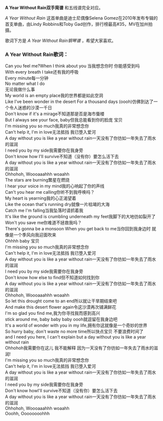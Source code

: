 

**A Year Without Rain双手简谱** 和五线谱完全对应。

_A Year Without Rain_ 这首单曲是迪士尼偶像Selena Gomez在2010年发布专辑<A Year Without
Rain>的首支单曲，由Lindy Robbins和Toby Gad创作，排行榜最高#35，MV在加州拍摄。

歌词下方是 _A Year Without Rain钢琴谱_ ，希望大家喜欢。

### A Year Without Rain歌词：

Can you feel me?When I think about you 当我想念你时 你能感受到吗  
With every breath I take还有我的呼吸  
Every minute每一分钟  
No matter what I do  
无论我做什么事  
My world is an empty place我的世界都是如此空洞  
Like I've been wonder in the desert For a thousand days
(oooh)仿佛到达了一个令人迷惑的沙漠一千日  
Don't know if it's a mirage不知道那是否是海市蜃楼  
But I always see your face, baby但我总能看到你的脸庞 宝贝  
I'm missing you so much我真的非常想念你  
Can't help it, I'm in love无法抵挡 我已堕入爱河  
A day without you is like a year without rain一天没有了你彷如一年失去了雨水的滋润  
I need you by my side我需要你在我身旁  
Don't know how I'll survive不知道（没有你）要怎么活下去  
A day without you is like a year without rain一天没有了你彷如一年失去了雨水的滋润  
Ohhohoh, Woooaaahhh woaahh  
The stars are burning繁星在燃烧  
I hear your voice in my mind我的心响起了你的声线  
Can't you hear me calling你听不到我呼唤吗？  
My heart is yearning我的心正渴望着  
Like the ocean that's running dry就像一片枯竭的大海  
Catch me I'm falling当我坠落时请抓着我  
It's like the ground is crumbling underneath my feet我脚下的大地彷如裂开了  
Won't you save me你难道不拯救我吗？  
There's gonna be a monsoon When you get back to me当你回到我身边时 就像是一个季风向我迎面吹来  
Ohhhh baby 宝贝  
I'm missing you so much我真的非常想念你  
Can't help it, I'm in love无法抵挡 我已堕入爱河  
A day without you is like a year without rain一天没有了你彷如一年失去了雨水的滋润  
I need you by my side我需要你在我身旁  
Don't know how else to find但不知道如何找到你  
A day without you is like a year without rain一天没有了你彷如一年失去了雨水的滋润  
Ohhohoh, Woooaaahhh woaahh  
So let this drought come to an end所以就让干旱期结束吧  
And make this desert flower again令这沙漠再次铺满鲜花  
I'm so glad you find me,我为你寻找我而感到高兴  
stick around me, baby baby baby oooh就逗留在我身边吧  
It's a world of wonder with you in my life,拥有你这就像是一个奇妙的世界  
So hurry baby, don't waste no more time所以快点宝贝 不要浪费时间了  
and I need you here, I can't explain but a day without you is like a year
without rain  
Ohhohoh我需要你在这儿 我不能解释 因为一天没有了你彷如一年失去了雨水的滋润!  
I'm missing you so much我真的非常想念你  
Can't help it, I'm in love无法抵挡 我已堕入爱河  
A day without you is like a year without rain一天没有了你彷如一年失去了雨水的滋润  
I need you by my side我需要你在我身旁  
Don't know howI'll survive不知道（没有你）要怎么活下去  
A day without you is like a year without rain一天没有了你彷如一年失去了雨水的滋润  
Ohhohoh, Woooaaahhh woaahh  
Ooohh, Oooooooohhh

